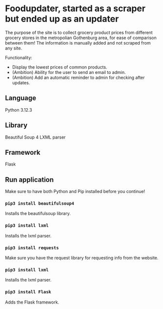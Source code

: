 # Foodupdater, started as a scraper but ended up as an updater

The purpose of the site is to collect grocery product prices from different grocery stores in the metropolian Gothenburg area, for ease of comparison between them!
The information is manually added and not scraped from any site.

Functionality:
* Display the lowest prices of common products.
* (Ambition) Ability for the user to send an email to admin.
* (Ambition) Add an automatic reminder to admin for checking after updates.

## Language

Python 3.12.3
  
## Library

Beautiful Soup 4
LXML parser 

## Framework

Flask

## Run application

Make sure to have both Python and Pip installed before you continue!

### `pip3 install beautifulsoup4 `

Installs the beautifulsoup library.

### `pip3 install lxml `

Installs the lxml parser.

### `pip3 install requests`

Make sure you have the request library for requesting info from the website.

### `pip3 install lxml `

Installs the lxml parser.

### `pip3 install Flask `

Adds the Flask framework.
